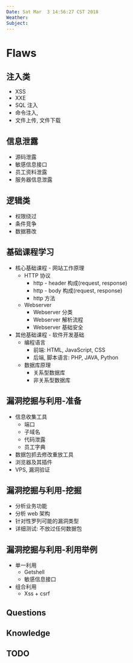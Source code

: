 ```yaml
--- 
Date: Sat Mar  3 14:56:27 CST 2018
Weather: 
Subject: 
--- 
```

# Flaws
## 注入类
- XSS
- XXE
- SQL 注入
- 命令注入,
- 文件上传, 文件下载
## 信息泄露
- 源码泄露
- 敏感信息接口
- 员工资料泄露
- 服务器信息泄露
## 逻辑类
- 权限绕过
- 条件竞争
- 数据篡改
## 基础课程学习
- 核心基础课程 - 网站工作原理
    * HTTP 协议
        * http - header 构成(request, response)
        * http - body 构成(request, response)
        * http 方法
    * Webserver
        * Webserver 分类
        * Webserver 解析流程
        * Webserver 基础安全
- 其他基础课程 - 软件开发基础
    * 编程语言
        * 前端: HTML, JavaScript, CSS
        * 后端, 脚本语言: PHP, JAVA, Python
    * 数据库原理
        * 关系型数据库
        * 非关系型数据库
## 漏洞挖掘与利用-准备
- 信息收集工具
    * 端口
    * 子域名
    * 代码泄露
    * 员工字典
- 数据包抓去修改重放工具
- 浏览器及其插件
- VPS, 漏洞验证
## 漏洞挖掘与利用-挖掘
- 分析业务功能
- 分析 web 架构
- 针对性罗列可能的漏洞类型
- 详细测试: 不放过任何数据包
## 漏洞挖掘与利用-利用举例
- 单一利用
    * Getshell
    * 敏感信息接口
- 组合利用
    * Xss + csrf
## Questions 
## Knowledge 
## TODO 

